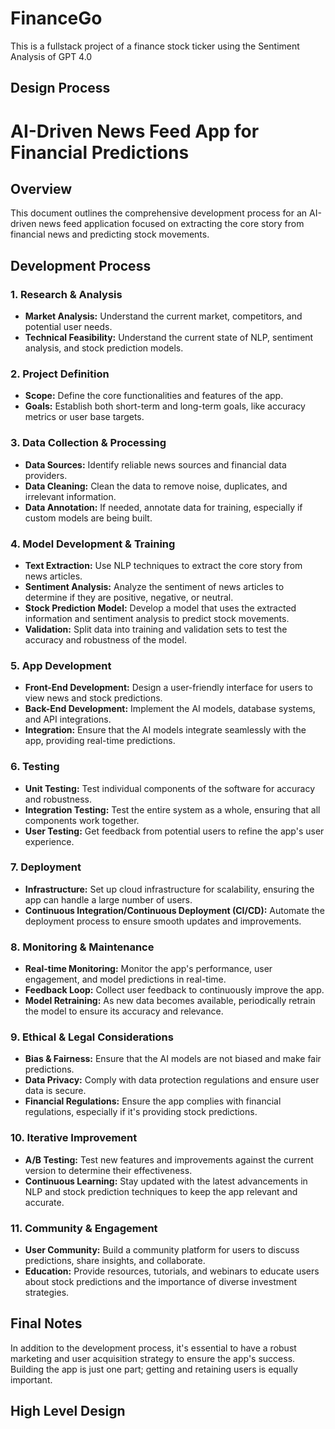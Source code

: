 # FinanceGo
This is a fullstack project of a finance stock ticker using the Sentiment Analysis of GPT 4.0 

## Design Process


# AI-Driven News Feed App for Financial Predictions

## Overview
This document outlines the comprehensive development process for an AI-driven news feed application focused on extracting the core story from financial news and predicting stock movements.

## Development Process

### 1. Research & Analysis
- **Market Analysis:** Understand the current market, competitors, and potential user needs.
- **Technical Feasibility:** Understand the current state of NLP, sentiment analysis, and stock prediction models.

### 2. Project Definition
- **Scope:** Define the core functionalities and features of the app.
- **Goals:** Establish both short-term and long-term goals, like accuracy metrics or user base targets.

### 3. Data Collection & Processing
- **Data Sources:** Identify reliable news sources and financial data providers.
- **Data Cleaning:** Clean the data to remove noise, duplicates, and irrelevant information.
- **Data Annotation:** If needed, annotate data for training, especially if custom models are being built.

### 4. Model Development & Training
- **Text Extraction:** Use NLP techniques to extract the core story from news articles.
- **Sentiment Analysis:** Analyze the sentiment of news articles to determine if they are positive, negative, or neutral.
- **Stock Prediction Model:** Develop a model that uses the extracted information and sentiment analysis to predict stock movements.
- **Validation:** Split data into training and validation sets to test the accuracy and robustness of the model.

### 5. App Development
- **Front-End Development:** Design a user-friendly interface for users to view news and stock predictions.
- **Back-End Development:** Implement the AI models, database systems, and API integrations.
- **Integration:** Ensure that the AI models integrate seamlessly with the app, providing real-time predictions.

### 6. Testing
- **Unit Testing:** Test individual components of the software for accuracy and robustness.
- **Integration Testing:** Test the entire system as a whole, ensuring that all components work together.
- **User Testing:** Get feedback from potential users to refine the app's user experience.

### 7. Deployment
- **Infrastructure:** Set up cloud infrastructure for scalability, ensuring the app can handle a large number of users.
- **Continuous Integration/Continuous Deployment (CI/CD):** Automate the deployment process to ensure smooth updates and improvements.

### 8. Monitoring & Maintenance
- **Real-time Monitoring:** Monitor the app's performance, user engagement, and model predictions in real-time.
- **Feedback Loop:** Collect user feedback to continuously improve the app.
- **Model Retraining:** As new data becomes available, periodically retrain the model to ensure its accuracy and relevance.

### 9. Ethical & Legal Considerations
- **Bias & Fairness:** Ensure that the AI models are not biased and make fair predictions.
- **Data Privacy:** Comply with data protection regulations and ensure user data is secure.
- **Financial Regulations:** Ensure the app complies with financial regulations, especially if it's providing stock predictions.

### 10. Iterative Improvement
- **A/B Testing:** Test new features and improvements against the current version to determine their effectiveness.
- **Continuous Learning:** Stay updated with the latest advancements in NLP and stock prediction techniques to keep the app relevant and accurate.

### 11. Community & Engagement
- **User Community:** Build a community platform for users to discuss predictions, share insights, and collaborate.
- **Education:** Provide resources, tutorials, and webinars to educate users about stock predictions and the importance of diverse investment strategies.

## Final Notes
In addition to the development process, it's essential to have a robust marketing and user acquisition strategy to ensure the app's success. Building the app is just one part; getting and retaining users is equally important.



## High Level Design 


